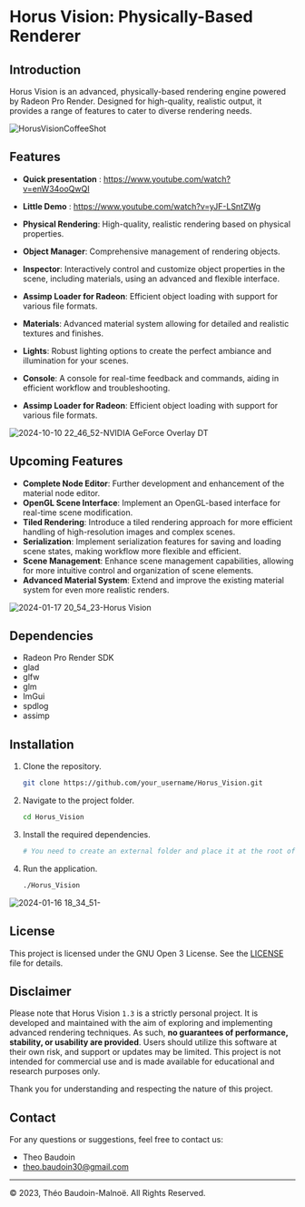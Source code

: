 # Horus Vision: Physically-Based Renderer

## Introduction

Horus Vision is an advanced, physically-based rendering engine powered by Radeon Pro Render. Designed for high-quality, realistic output, it provides a range of features to cater to diverse rendering needs.

![HorusVisionCoffeeShot](https://github.com/TheoBaudoinLighting/Horus-Vision/assets/30130580/9ab0d35a-228e-4b11-85ae-81435c0dd081)

## Features

- **Quick presentation** : https://www.youtube.com/watch?v=enW34ooQwQI
- **Little Demo** : https://www.youtube.com/watch?v=yJF-LSntZWg

- **Physical Rendering**: High-quality, realistic rendering based on physical properties.
- **Object Manager**: Comprehensive management of rendering objects.
- **Inspector**: Interactively control and customize object properties in the scene, including materials, using an advanced and flexible interface.
- **Assimp Loader for Radeon**: Efficient object loading with support for various file formats.
- **Materials**: Advanced material system allowing for detailed and realistic textures and finishes.
- **Lights**: Robust lighting options to create the perfect ambiance and illumination for your scenes.
- **Console**: A console for real-time feedback and commands, aiding in efficient workflow and troubleshooting.
- **Assimp Loader for Radeon**: Efficient object loading with support for various file formats.
  
![2024-10-10 22_46_52-NVIDIA GeForce Overlay DT](https://github.com/user-attachments/assets/3eaa91b3-1a23-40d1-aaae-30e2f3b2b11e)

## Upcoming Features

- **Complete Node Editor**: Further development and enhancement of the material node editor.
- **OpenGL Scene Interface**: Implement an OpenGL-based interface for real-time scene modification.
- **Tiled Rendering**: Introduce a tiled rendering approach for more efficient handling of high-resolution images and complex scenes.
- **Serialization**: Implement serialization features for saving and loading scene states, making workflow more flexible and efficient.
- **Scene Management**: Enhance scene management capabilities, allowing for more intuitive control and organization of scene elements.
- **Advanced Material System**: Extend and improve the existing material system for even more realistic renders.

![2024-01-17 20_54_23-Horus Vision](https://github.com/TheoBaudoinLighting/Horus-Vision/assets/30130580/0f7c8aab-5c0c-4958-96d6-1e05837c1d6a)



## Dependencies

- Radeon Pro Render SDK
- glad
- glfw
- glm
- ImGui
- spdlog
- assimp

## Installation

1. Clone the repository.
    ```bash
    git clone https://github.com/your_username/Horus_Vision.git
    ```
2. Navigate to the project folder.
    ```bash
    cd Horus_Vision
    ```
3. Install the required dependencies.
    ```bash
    # You need to create an external folder and place it at the root of the project with your dependencies inside
    ```
4. Run the application.
    ```bash
    ./Horus_Vision
    ```

![2024-01-16 18_34_51-](https://github.com/TheoBaudoinLighting/Horus-Vision/assets/30130580/f6195652-a41f-4bf9-8a1f-4dfa9eaf9c91)

## License

This project is licensed under the GNU Open 3 License. See the [LICENSE](LICENSE) file for details.

## Disclaimer

Please note that Horus Vision `1.3` is a strictly personal project. It is developed and maintained with the aim of exploring and implementing advanced rendering techniques. As such, **no guarantees of performance, stability, or usability are provided**. Users should utilize this software at their own risk, and support or updates may be limited. This project is not intended for commercial use and is made available for educational and research purposes only.

Thank you for understanding and respecting the nature of this project.

## Contact

For any questions or suggestions, feel free to contact us:

- Theo Baudoin
- theo.baudoin30@gmail.com

---

© 2023, Théo Baudoin-Malnoë. All Rights Reserved.
